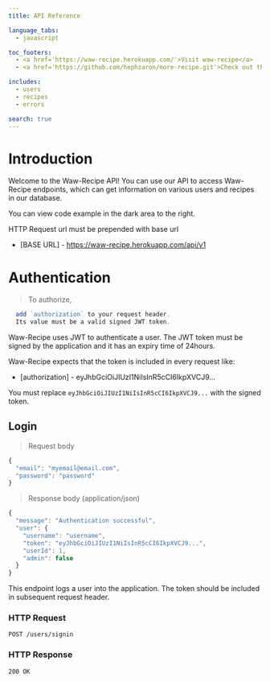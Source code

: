 ```yaml
---
title: API Reference

language_tabs: 
  - javascript

toc_footers:
  - <a href='https://waw-recipe.herokuapp.com/'>Visit waw-recipe</a>
  - <a href='https://github.com/hephzaron/more-recipe.git'>Check out the project repo here</a>

includes:
  - users
  - recipes
  - errors

search: true
---
```


# Introduction

Welcome to the Waw-Recipe API! You can use our API to access Waw-Recipe endpoints, which can get information on various users and recipes in our database.

You can view code example in the dark area to the right.

HTTP Request url must be prepended with base url

* [BASE URL] - https://waw-recipe.herokuapp.com/api/v1

# Authentication

> To authorize,

```javascript
  add `authorization` to your request header.
  Its value must be a valid signed JWT token.
```

Waw-Recipe uses JWT to authenticate a user. The JWT token must be signed by the application and it has an expiry time of 24hours.

Waw-Recipe expects that the token is included in every request like:

* [authorization] - eyJhbGciOiJIUzI1NiIsInR5cCI6IkpXVCJ9...

<aside class="notice">
You must replace <code>eyJhbGciOiJIUzI1NiIsInR5cCI6IkpXVCJ9...</code> with the signed token.
</aside>

## Login

> Request body

```javascript
{
  "email": "myemail@email.com",
  "password": "password"
}
```

> Response body (application/json)

```javascript
{
  "message": "Authentication successful",
  "user": {
    "username": "username",
    "token": "eyJhbGciOiJIUzI1NiIsInR5cCI6IkpXVCJ9...",
    "userId": 1,
    "admin": false
  }
}
```

This endpoint logs a user into the application. The token should be included in subsequent request header.

### HTTP Request

`POST /users/signin`

### HTTP Response

`200 OK`
